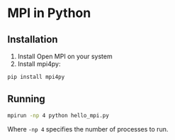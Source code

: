 # MPI in Python

## Installation

1. Install Open MPI on your system
2. Install mpi4py:

```bash
pip install mpi4py
```

## Running

```bash
mpirun -np 4 python hello_mpi.py
```

Where `-np 4` specifies the number of processes to run.
